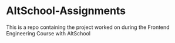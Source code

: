 # AltSchool-Assignments
This is a repo containing the project worked on during the Frontend Engineering Course with AltSchool
